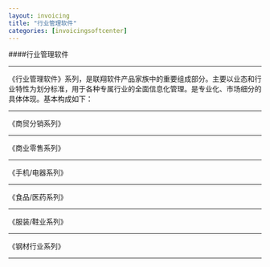 ```yaml
---
layout: invoicing
title: "行业管理软件"
categories: [invoicingsoftcenter]
---
```

####行业管理软件
<hr/>
《行业管理软件》系列，是联翔软件产品家族中的重要组成部分。主要以业态和行业特性为划分标准，用于各种专属行业的全面信息化管理。是专业化、市场细分的具体体现。基本构成如下：
<hr/>
《商贸分销系列》
<hr/>
《商业零售系列》
<hr/>
《手机/电器系列》
<hr/>
《食品/医药系列》
<hr/>
《服装/鞋业系列》
<hr/>
《钢材行业系列》
<hr/>
